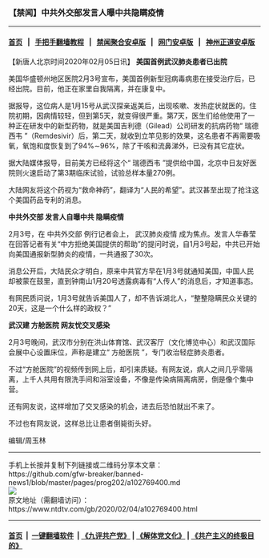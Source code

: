 ### 【禁闻】中共外交部发言人曝中共隐瞒疫情
------------------------

#### [首页](https://github.com/gfw-breaker/banned-news1/blob/master/README.md) &nbsp;&nbsp;|&nbsp;&nbsp; [手把手翻墙教程](https://github.com/gfw-breaker/guides/wiki) &nbsp;&nbsp;|&nbsp;&nbsp; [禁闻聚合安卓版](https://github.com/gfw-breaker/bn-android) &nbsp;&nbsp;|&nbsp;&nbsp; [网门安卓版](https://github.com/oGate2/oGate) &nbsp;&nbsp;|&nbsp;&nbsp; [神州正道安卓版](https://github.com/SzzdOgate/update) 



<div><div class="post_content" itemprop="articleBody">
 <p>
  【新唐人北京时间2020年02月05日讯】
  <strong>
   美国首例武汉肺炎患者已出院
  </strong>
 </p>
 <p>
  美国华盛顿州地区医院2月3号宣布，美国首例新型冠病毒病患在接受治疗后，已经出院。目前，他正在家里自我隔离，并在康复中。
 </p>
 <p>
  据报导，这位病人是1月15号从武汉探亲返美后，出现咳嗽、发热症状就医的。住院初期，因病情较轻，但到第5天，就变得很严重。第7天，医生们给他使用了一种正在研发中的新型药物，就是美国吉利德（Gilead）公司研发的抗病药物“
  <ok href="https://www.ntdtv.com/gb/瑞德西韦.htm">
   瑞德西韦
  </ok>
  ”（Remdesivir）后，第二天，就收到立竿见影的效果，这名患者不再需要吸氧，氧饱和度恢复到了94%∼96%，除了干咳和流鼻涕外，已没有其它症状。
 </p>
 <p>
  据大陆媒体报导，目前美方已经将这个“
  <ok href="https://www.ntdtv.com/gb/瑞德西韦.htm">
   瑞德西韦
  </ok>
  ”提供给中国，北京中日友好医院则火速启动了第3期临床试验，试验总样本量270例。
 </p>
 <p>
  大陆网友将这个药视为“救命神药”，翻译为“人民的希望”。武汉甚至出现了抢注这个美国药品专利的消息。
 </p>
 <p>
  <strong>
   <ok href="https://www.ntdtv.com/gb/中共外交部.htm">
    中共外交部
   </ok>
   发言人自曝中共
   <ok href="https://www.ntdtv.com/gb/隐瞒疫情.htm">
    隐瞒疫情
   </ok>
  </strong>
 </p>
 <p>
  2月3号，在
  <ok href="https://www.ntdtv.com/gb/中共外交部.htm">
   中共外交部
  </ok>
  例行记者会上，
  <ok href="https://www.ntdtv.com/gb/442749.htm">
   武汉肺炎疫情
  </ok>
  成为焦点。发言人华春莹在回答记者有关“中方拒绝美国提供的帮助”的提问时说，自1月3号起，中共已开始向美国通报新型肺炎的疫情，一共通报了30次。
 </p>
 <p>
  消息公开后，大陆民众才明白，原来中共官方早在1月3号就通知美国，中国人民却被蒙在鼓里，直到钟南山1月20号透露病毒有“人传人”的消息后，才知道事态。
 </p>
 <p>
  有网民质问说，1月3号就告诉美国人了，却不告诉湖北人，“整整隐瞒民众关键的20天，这是一个什么样的政权？”
 </p>
 <p>
  <strong>
   武汉建
   <ok href="https://www.ntdtv.com/gb/方舱医院.htm">
    方舱医院
   </ok>
   网友忧交叉感染
  </strong>
 </p>
 <p>
  2月3号晚间，武汉市分别在洪山体育馆、武汉客厅（文化博览中心）和武汉国际会展中心设置床位，声称是建立“
  <ok href="https://www.ntdtv.com/gb/方舱医院.htm">
   方舱医院
  </ok>
  ”，专门收治轻症肺炎患者。
 </p>
 <p>
  不过“方舱医院”的视频传到网上后，却引来质疑。有网友说，病人之间几乎零隔离，上千人共用有限洗手间和浴室设备，不像是传染病隔离病房，倒是像个集中营。
 </p>
 <p>
  还有网友说，这样增加了交叉感染的机会，进去后恐怕就出不来了。
 </p>
 <p>
  不过也有网友说，这样总比让患者倒毙街头好。
 </p>
 <p>
  编辑/周玉林
 </p>
 <div class="single_ad">
 </div>
</div>
</div>
<hr/>
手机上长按并复制下列链接或二维码分享本文章：<br/>
https://github.com/gfw-breaker/banned-news1/blob/master/pages/prog202/a102769400.md <br/>
<a href='https://github.com/gfw-breaker/banned-news1/blob/master/pages/prog202/a102769400.md'><img src='https://github.com/gfw-breaker/banned-news1/blob/master/pages/prog202/a102769400.md.png'/></a> <br/>
原文地址（需翻墙访问）：https://www.ntdtv.com/gb/2020/02/04/a102769400.html


------------------------
#### [首页](https://github.com/gfw-breaker/banned-news1/blob/master/README.md) &nbsp;|&nbsp; [一键翻墙软件](https://github.com/gfw-breaker/nogfw/blob/master/README.md) &nbsp;| [《九评共产党》](https://github.com/gfw-breaker/9ping.md/blob/master/README.md#九评之一评共产党是什么) | [《解体党文化》](https://github.com/gfw-breaker/jtdwh.md/blob/master/README.md) | [《共产主义的终极目的》](https://github.com/gfw-breaker/gczydzjmd.md/blob/master/README.md)


<img src='http://gfw-breaker.win/banned-news/pages/prog202/a102769400.md' width='0px' height='0px'/>